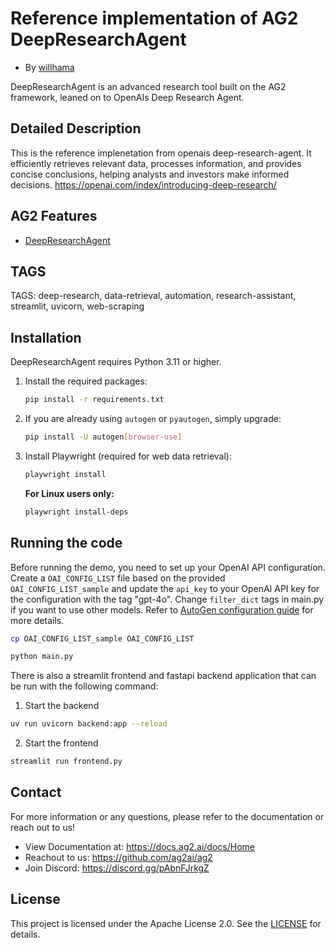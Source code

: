 # Reference implementation of AG2 DeepResearchAgent

- By [willhama](https://github.com/willhama)

DeepResearchAgent is an advanced research tool built on the AG2 framework, leaned on to OpenAIs Deep Research Agent.

## Detailed Description

This is the reference implenetation from openais deep-research-agent. It efficiently retrieves relevant data, processes information, and provides concise conclusions, helping analysts and investors make informed decisions.
https://openai.com/index/introducing-deep-research/

## AG2 Features

- [DeepResearchAgent](https://docs.ag2.ai/docs/blog/2025-02-13-DeepResearchAgent/index)

## TAGS

TAGS: deep-research, data-retrieval, automation, research-assistant, streamlit, uvicorn, web-scraping

## Installation

DeepResearchAgent requires Python 3.11 or higher.

1. Install the required packages:

   ```bash
   pip install -r requirements.txt
   ```

2. If you are already using `autogen` or `pyautogen`, simply upgrade:

   ```bash
   pip install -U autogen[browser-use]
   ```

3. Install Playwright (required for web data retrieval):

   ```bash
   playwright install
   ```

   **For Linux users only:**

   ```bash
   playwright install-deps
   ```

## Running the code

Before running the demo, you need to set up your OpenAI API configuration. Create a `OAI_CONFIG_LIST` file based on the provided `OAI_CONFIG_LIST_sample` and update the `api_key` to your OpenAI API key for the configuration with the tag "gpt-4o". Change `filter_dict` tags in main.py if you want to use other models. Refer to [AutoGen configuration guide](https://docs.ag2.ai/getting-started#configuration) for more details.

```bash
cp OAI_CONFIG_LIST_sample OAI_CONFIG_LIST
```

```bash
python main.py
```

There is also a streamlit frontend and fastapi backend application that can be run with the following command:

1. Start the backend

```bash
uv run uvicorn backend:app --reload
```

2. Start the frontend

```bash
streamlit run frontend.py
```

## Contact

<!-- Add any helpful resources here! -->

For more information or any questions, please refer to the documentation or reach out to us!

- View Documentation at: https://docs.ag2.ai/docs/Home
- Reachout to us: https://github.com/ag2ai/ag2
- Join Discord: https://discord.gg/pAbnFJrkgZ

## License

This project is licensed under the Apache License 2.0. See the [LICENSE](../LICENSE) for details.
